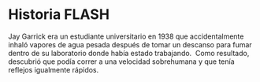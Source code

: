 # Historia FLASH

Jay Garrick era un estudiante universitario en 1938 que accidentalmente inhaló 
vapores de agua pesada después de tomar un descanso para fumar dentro de su 
laboratorio donde había estado trabajando. ​ Como resultado, descubrió que podía
correr a una velocidad sobrehumana y que tenía reflejos igualmente rápidos.

